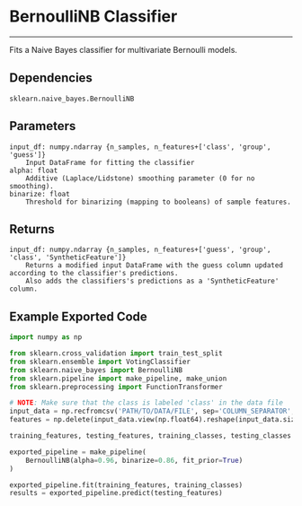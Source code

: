 # BernoulliNB Classifier
* * *

Fits a Naive Bayes classifier for multivariate Bernoulli models.

## Dependencies
    sklearn.naive_bayes.BernoulliNB

Parameters
----------
    input_df: numpy.ndarray {n_samples, n_features+['class', 'group', 'guess']}
        Input DataFrame for fitting the classifier
    alpha: float
        Additive (Laplace/Lidstone) smoothing parameter (0 for no smoothing).
    binarize: float
        Threshold for binarizing (mapping to booleans) of sample features.

Returns
-------
    input_df: numpy.ndarray {n_samples, n_features+['guess', 'group', 'class', 'SyntheticFeature']}
        Returns a modified input DataFrame with the guess column updated according to the classifier's predictions.
        Also adds the classifiers's predictions as a 'SyntheticFeature' column.


Example Exported Code
---------------------

```Python
import numpy as np

from sklearn.cross_validation import train_test_split
from sklearn.ensemble import VotingClassifier
from sklearn.naive_bayes import BernoulliNB
from sklearn.pipeline import make_pipeline, make_union
from sklearn.preprocessing import FunctionTransformer

# NOTE: Make sure that the class is labeled 'class' in the data file
input_data = np.recfromcsv('PATH/TO/DATA/FILE', sep='COLUMN_SEPARATOR', dtype=np.float64)
features = np.delete(input_data.view(np.float64).reshape(input_data.size, -1), input_data.dtype.names.index('class'), axis=1)

training_features, testing_features, training_classes, testing_classes =     train_test_split(features, tpot_data['class'], random_state=42)

exported_pipeline = make_pipeline(
    BernoulliNB(alpha=0.96, binarize=0.86, fit_prior=True)
)

exported_pipeline.fit(training_features, training_classes)
results = exported_pipeline.predict(testing_features)
```
